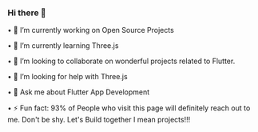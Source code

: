 ### Hi there 👋


<picture>
 <source media="(prefers-color-scheme: dark)" srcset="YOUR-DARKMODE-IMAGE">
 <source media="(prefers-color-scheme: light)" srcset="YOUR-LIGHTMODE-IMAGE">
</picture>

• 🔭 I’m currently working on Open Source Projects

• 🌱 I’m currently learning Three.js

• 👯 I’m looking to collaborate on wonderful projects related to Flutter.

• 🤔 I’m looking for help with Three.js

• 💬 Ask me about Flutter App Development

<!--• 📫 How to reach me: 
      <i><i/>
• 😄 Pronouns: ...-->
• ⚡ Fun fact: 93% of People who visit this page will definitely reach out to me. Don't be shy. Let's Build together I mean projects!!!
